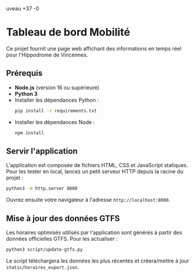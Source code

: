 uveau
+37
-0

# Tableau de bord Mobilité

Ce projet fournit une page web affichant des informations en temps réel pour l'Hippodrome de Vincennes.

## Prérequis

- **Node.js** (version 16 ou supérieure)
- **Python 3**
- Installer les dépendances Python :
  ```bash
  pip install -r requirements.txt
  ```
- Installer les dépendances Node :
  ```bash
  npm install
  ```

## Servir l'application

L'application est composée de fichiers HTML, CSS et JavaScript statiques. Pour les tester en local, lancez un petit serveur HTTP depuis la racine du projet :

```bash
python3 -m http.server 8000
```

Ouvrez ensuite votre navigateur à l'adresse `http://localhost:8000`.

## Mise à jour des données GTFS

Les horaires optimisés utilisés par l'application sont générés à partir des données officielles GTFS. Pour les actualiser :

```bash
python3 script/update-gtfs.py
```

Le script téléchargera les données les plus récentes et créera/mettre à jour `static/horaires_export.json`.
